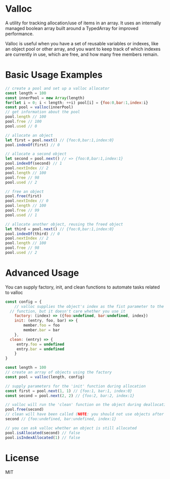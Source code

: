 Valloc
======
A utility for tracking allocation/use of items in an array. It uses an internally managed boolean array built around a TypedArray for improved performance.

Valloc is useful when you have a set of reusable variables or indexes, like an object pool or other array, and you want to keep track of which indexes are currently in use, which are free, and how many free members remain.

Basic Usage Examples
====================
```js
// create a pool and set up a valloc allocator
const length = 100
const innerPool = new Array(length)
for(let i = 0; i < length; ++i) pool[i] = {foo:0,bar:1,index:i}
const pool = valloc(innerPool)
// get information about the pool
pool.length // 100
pool.free // 100
pool.used // 0

// allocate an object
let first = pool.next() // {foo:0,bar:1,index:0}
pool.indexOf(first) // 0

// allocate a second object
let second = pool.next() // => {foo:0,bar:1,index:1}
pool.indexOf(second) // 1
pool.nextIndex // 2
pool.length // 100
pool.free // 98 
pool.used // 2

// free an object
pool.free(first)
pool.nextIndex // 0
pool.length // 100
pool.free // 99 
pool.used // 1

// allocate another object, reusing the freed object
let third = pool.next() // {foo:0,bar:1,index:0}
pool.indexOf(third) // 0
pool.nextIndex // 2
pool.length // 100
pool.free // 98 
pool.used // 2
```

Advanced Usage
==============
You can supply factory, init, and clean functions to automate tasks related to valloc
```js
const config = {
	// valloc supplies the object's index as the fist parameter to the factory
  // function, but it doesn't care whether you use it
	factory: (index) => ({foo:undefined, bar:undefined, index})
	init: (entry, foo, bar) => {
		member.foo = foo
		member.bar = bar
	},
  clean: (entry) => {
	 entry.foo = undefined
	 entry.bar = undefined
	}
}

const length = 100
// create an array of objects using the factory
const pool = valloc(length, config) 

// supply parameters for the 'init' function during allocation
const first = pool.next(1, 1) // {foo:1, bar:1, index:0}
const second = pool.next(2, 2) // {foo:2, bar:2, index:1}

// valloc will run the 'clean' function on the object during deallocation
pool.free(second)
// clean will have been called (NOTE: you should not use objects after freeing them!)
second // {foo:undefined, bar:undefined, index:1}

// you can ask valloc whether an object is still allocated
pool.isAllocated(second) // false
pool.isIndexAllocated(1) // false
```

License
=======
MIT
